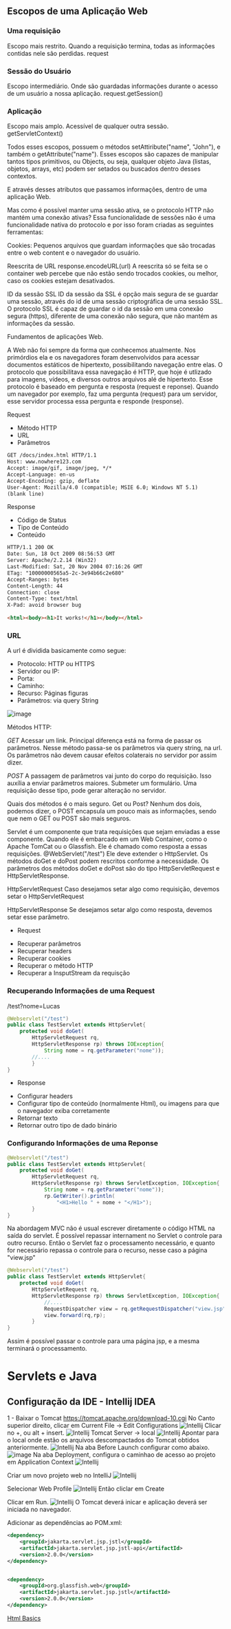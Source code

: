 ## Escopos de uma Aplicação Web

### Uma requisição
  Escopo mais restrito. Quando a requisição termina, todas as informações contidas nele são perdidas.
request

### Sessão do Usuário
  Escopo intermediário. Onde são guardadas informações durante o acesso de um usuário a nossa aplicação.
request.getSession()

### Aplicação
  Escopo mais amplo. Acessível de qualquer outra sessão.
getServletContext()

Todos esses escopos, possuem o métodos setAttiribute("name", "John"), e também o getAttribute("name"). Esses escopos são capazes de manipular tantos tipos primitivos, ou Objects, ou seja, qualquer objeto Java (listas, objetos, arrays, etc) podem ser setados ou buscados dentro desses contextos.

E através desses atributos que passamos informações, dentro de uma aplicação Web.

Mas como é possível manter uma sessão ativa, se o protocolo HTTP não mantém uma conexão ativas? Essa funcionalidade de sessões não é uma funcionalidade nativa do protocolo e por isso foram criadas as seguintes ferramentas:

Cookies:
Pequenos arquivos que guardam informações que são trocadas entre o web content e o navegador do usuário.

Reescrita de URL
response.encodeURL(url)
A reescrita só se feita se o container web percebe que não estão sendo trocados cookies, ou melhor, caso os cookies estejam desativados.

ID da sessão SSL
ID da sessão da SSL é opção mais segura de se guardar uma sessão, através do id de uma sessão criptográfica de uma sessão SSL. O protocolo SSL é capaz de guardar o id da sessão em uma conexão segura (https), diferente de uma conexão não segura, que não mantém as informações da sessão.





Fundamentos de aplicações Web.

A Web não foi sempre da forma que conhecemos atualmente. Nos primórdios ela e os navegadores foram  desenvolvidos para acessar documentos estáticos de hipertexto, possibilitando navegação entre elas.
O protocolo que possibilitava essa navegação é HTTP, que hoje é utlizado para imagens, vídeos, e diversos outros arquivos alé de hipertexto.
Esse protocolo é baseado em pergunta e resposta (request e reponse).
Quando um navegador por exemplo, faz uma pergunta (request) para um servidor, esse servidor processa essa pergunta e responde (response).

Request
- Método HTTP
- URL
- Parâmetros

```html
GET /docs/index.html HTTP/1.1
Host: www.nowhere123.com
Accept: image/gif, image/jpeg, */*
Accept-Language: en-us
Accept-Encoding: gzip, deflate
User-Agent: Mozilla/4.0 (compatible; MSIE 6.0; Windows NT 5.1)
(blank line)
  ```


Response

- Código de Status
- Tipo de Conteúdo
- Conteúdo

```html
HTTP/1.1 200 OK
Date: Sun, 18 Oct 2009 08:56:53 GMT
Server: Apache/2.2.14 (Win32)
Last-Modified: Sat, 20 Nov 2004 07:16:26 GMT
ETag: "10000000565a5-2c-3e94b66c2e680"
Accept-Ranges: bytes
Content-Length: 44
Connection: close
Content-Type: text/html
X-Pad: avoid browser bug
  
<html><body><h1>It works!</h1></body></html>
```

### URL
A url é dividida basicamente como segue:

* Protocolo: HTTP ou HTTPS
* Servidor ou IP:
* Porta:
* Caminho:
* Recurso: Páginas figuras
* Parâmetros: via query String

![image](https://github.com/lschlestein/servlet/assets/103784532/922c571d-40fd-436f-8490-c505fa7498ed)

Métodos HTTP:

*GET*
Acessar um link.
Principal diferença está na forma de passar os parâmetros. 
Nesse método passa-se os parâmetros via query string, na url.
Os parâmetros não devem causar efeitos colaterais no servidor por assim dizer.

*POST*
A passagem de parâmetros vai junto do corpo do requisição.
Isso auxília a enviar parâmetros maiores.
Submeter um formulário.
Uma requisição desse tipo, pode gerar alteração no servidor.

Quais dos métodos é o mais seguro. Get ou Post?
Nenhum dos dois, podemos dizer, o POST encapsula um pouco mais as informações, sendo que nem o GET ou POST são mais seguros.



Servlet é um componente que trata requisições que sejam enviadas a esse componente.
Quando ele é embarcado em um Web Container, como o Apache TomCat ou o Glassfish.
Ele é chamado como resposta a essas requisições.
@WebServlet("/test")
Ele deve extender o HttpServlet.
Os métodos doGet e doPost podem rescritos conforme a necessidade.
Os parâmetros dos métodos doGet e doPost são do tipo HttpServletRequest e HttpServletResponse.

HttpServletRequest
Caso desejamos setar algo como requisição, devemos setar o HttpServletRequest

HttpServletResponse
Se desejamos setar algo como resposta, devemos setar esse parâmetro.

* Request
 - Recuperar parâmetros
 - Recuperar headers
 - Recuperar cookies
 - Recuperar o método HTTP
 - Recuperar a InsputStream da requisção

### Recuperando Informações de uma Request

/test?nome=Lucas

```java
@Webservlet("/test")
public class TestServlet extends HttpServlet{
    protected void doGet(
        HttpServletRequest rq,
        HttpServletResponse rp) throws IOException{
            String nome = rq.getParameter("nome"));
        //....
        }
}
```

* Response
 - Configurar headers
 - Configurar tipo de conteúdo (normalmente Html), ou imagens para que o navegador exiba corretamente
 - Retornar texto
 - Retornar outro tipo de dado binário

### Configurando Informações de uma Reponse

```java
@Webservlet("/test")
public class TestServlet extends HttpServlet{
    protected void doGet(
        HttpServletRequest rq,
        HttpServletResponse rp) throws ServletException, IOException{
            String nome = rq.getParameter("nome"));
            rp.GetWriter().println(
                "<H1>Hello " + nome + "</H1>");
        }
}
```

Na abordagem MVC não é usual escrever diretamente o código HTML na saída do servlet.
É possível repassar internament no Servlet o controle para outro recurso. Então o Servlet faz o processamento necessário, e quanto for necessário repassa o controle para o recurso, nesse caso a página "view.jsp"

```java
@Webservlet("/test")
public class TestServlet extends HttpServlet{
    protected void doGet(
        HttpServletRequest rq,
        HttpServletResponse rp) throws ServletException, IOException{
            //....
            RequestDispatcher view = rq.getRequestDispatcher("view.jsp");
            view.forward(rq,rp);
        }
}
```
Assim é possível passar o controle para uma página jsp, e a mesma terminará o processamento.






# Servlets e Java

## Configuração da IDE - Intellij IDEA
1 - Baixar o Tomcat https://tomcat.apache.org/download-10.cgi
No Canto superior direito, clicar em Current File -> Edit Configurations
![Intellij](https://github.com/lschlestein/servlet/assets/103784532/ed801e0c-77f5-4436-882d-d6f25813e9d8)
Clicar no +, ou alt + insert.
![Intellij](https://github.com/lschlestein/servlet/assets/103784532/e081bc33-0dde-4aca-a8bf-827aad8c68c1)
Tomcat Server -> local
![Intellij](https://github.com/lschlestein/servlet/assets/103784532/8ddb71e2-fc24-4ff7-a32d-c48be68f2fe2)
Apontar para o local onde estão os arquivos descompactados do Tomcat obtidos anteriormente.
![Intellij](https://github.com/lschlestein/servlet/assets/103784532/5fd5e336-b50c-412c-a425-8193d9821d7d)
Na aba Before Launch configurar como abaixo.
![image](https://github.com/lschlestein/servlet/assets/103784532/cd7b1efd-8306-4f3e-958c-4c8baa5cfa8c)
Na aba Deployment, configura o caminhao de acesso ao projeto em Application Context
![Intellij](https://github.com/lschlestein/servlet/assets/103784532/f6441891-9fa6-464a-b250-336f039730bf)

Criar um novo projeto web no IntelliJ
![Intellij](https://github.com/lschlestein/servlet/assets/103784532/e86e405e-8aca-4e04-b640-86512984473a)

Selecionar Web Profile
![Intellij](https://github.com/lschlestein/servlet/assets/103784532/07d19831-fc37-439a-9320-b1b3de429d58)
Então cliclar em Create

Clicar em Run.
![Intellij](https://github.com/lschlestein/servlet/assets/103784532/7a5b5bf2-9e76-47e7-a72b-fe6bbed68deb)
O Tomcat deverá inicar e aplicação deverá ser iniciada no navegador.

Adicionar as dependências ao POM.xml:
```xml
<dependency>
    <groupId>jakarta.servlet.jsp.jstl</groupId>
    <artifactId>jakarta.servlet.jsp.jstl-api</artifactId>
    <version>2.0.0</version>
</dependency>


<dependency>
    <groupId>org.glassfish.web</groupId>
    <artifactId>jakarta.servlet.jsp.jstl</artifactId>
    <version>2.0.0</version>
</dependency>
```

[Html Basics](https://www3.ntu.edu.sg/home/ehchua/programming/webprogramming/HTTP_Basics.html)
